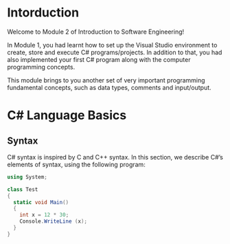 ﻿# Intorduction
Welcome to Module 2 of Introduction to Software Engineering!

In Module 1, you had learnt how to set up the Visual Studio environment to create, store and execute C# programs/projects. In addition to that, you had also implemented your first C# program along with the computer programming concepts.

This module brings to you another set of very important programming fundamental concepts, such as data types, comments and input/output.

# C# Language Basics

## Syntax
C# syntax is inspired by C and C++ syntax. In this section, we describe C#’s elements of syntax, using the following program:
```c#
using System;

class Test
{
  static void Main()
  {
    int x = 12 * 30;
    Console.WriteLine (x);
  }
}
```
